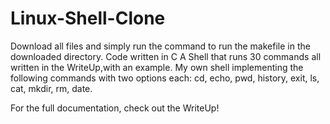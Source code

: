 # Linux-Shell-Clone

Download all files and simply run the command to run the makefile in the downloaded directory.
Code written in C
A Shell that runs 30 commands all written in the WriteUp,with an example.
My own shell implementing the following commands with two options each: cd, echo, pwd, history, exit, ls, cat, mkdir, rm, date.

For the full documentation, check out the WriteUp!
